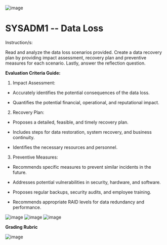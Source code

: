 ![image](https://github.com/user-attachments/assets/33f5ba9e-fb3e-4bc2-8eaf-8904a97b544a)


# SYSADM1 -- Data Loss

Instruction/s:

Read and analyze the data loss scenarios provided. Create a data
recovery plan by providing impact assessment, recovery plan and
preventive measures for each scenario. Lastly, answer the reflection
question.

**Evaluation Criteria Guide:**

1.  Impact Assessment:

-   Accurately identifies the potential consequences of the data loss.

-   Quantifies the potential financial, operational, and reputational
    impact.

2. Recovery Plan:

-   Proposes a detailed, feasible, and timely recovery plan.

-   Includes steps for data restoration, system recovery, and business
    continuity.

-   Identifies the necessary resources and personnel.

3. Preventive Measures:

-   Recommends specific measures to prevent similar incidents in the
    future.

-   Addresses potential vulnerabilities in security, hardware, and
    software.

-   Proposes regular backups, security audits, and employee training.

-   Recommends appropriate RAID levels for data redundancy and
    performance.

![image](https://github.com/user-attachments/assets/51b5906e-24c3-4293-95fd-21ec54647b87)
![image](https://github.com/user-attachments/assets/2dae9f19-ba3e-4c55-9dbf-f1bcecc06a1b)
![image](https://github.com/user-attachments/assets/2997e782-fc73-4c34-86d6-98a484e73a89)




**Grading Rubric**

 ![image](https://github.com/user-attachments/assets/b86d09ac-9ca7-4038-8049-664fb71dc1a3)

